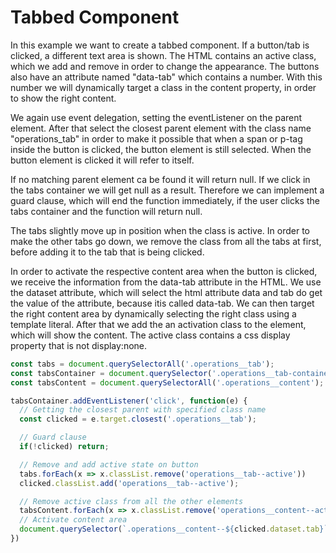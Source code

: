 # Tabbed Component

In this example we want to create a tabbed component. If a button/tab is clicked, a different text area is shown. The HTML contains an active class, which we add and remove in order to change the appearance. The buttons also have an attribute named "data-tab" which contains a number. With this number we will dynamically target a class in the content property, in order to show the right content.

We again use event delegation, setting the eventListener on the parent element. After that select the closest parent element with the class name "operations_tab" in order to make it possible that when a span or p-tag inside the button is clicked, the button element is still selected. When the button element is clicked it will refer to itself.

If no matching parent element ca be found it will return null. If we click in the tabs container we will get null as a result. Therefore we can implement a guard clause, which will end the function immediately, if the user clicks the tabs container and the function will return null.

The tabs slightly move up in position when the class is active. In order to make the other tabs go down, we remove the class from all the tabs at first, before adding it to the tab that is being clicked.

In order to activate the respective content area when the button is clicked, we receive the information from the data-tab attribute in the HTML. We use the dataset attribute, which will select the html attribute data and tab do get the value of the attribute, because itis called data-tab. We can then target the right content area by dynamically selecting the right class using a template literal. After that we add the an activation class to the element, which will show the content. The active class contains a css display property that is not display:none.


```js
const tabs = document.querySelectorAll('.operations__tab');
const tabsContainer = document.querySelector('.operations__tab-container');
const tabsContent = document.querySelectorAll('.operations__content');

tabsContainer.addEventListener('click', function(e) {
  // Getting the closest parent with specified class name
  const clicked = e.target.closest('.operations__tab');

  // Guard clause
  if(!clicked) return;

  // Remove and add active state on button
  tabs.forEach(x => x.classList.remove('operations__tab--active'))
  clicked.classList.add('operations__tab--active');

  // Remove active class from all the other elements
  tabsContent.forEach(x => x.classList.remove('operations__content--active'));
  // Activate content area
  document.querySelector(`.operations__content--${clicked.dataset.tab}`).classList.add('operations__content--active')
})
```